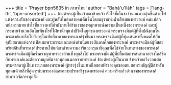 +++
title = 'Prayer bpn5635 in ภาษาไทย'
author = "Bahá'u'lláh"
tags = ['lang-th', 'bpn-unsorted']
+++
ข้าแต่พระผู้เป็นเจ้าของข้าพเจ้า หัวใจที่เย็นชาจำนวนมากอุ่นขึ้นด้วยไฟแห่งความรักของพระองค์ และผู้หลับใหลหลายคนตื่นขึ้นโดยมธุราแห่งน้ำเสียงของพระองค์ คนแปลกหน้ามากมายเท่าไรที่แสวงหาที่กำบังภายใต้ร่มเงาของพฤกษาแห่งความเป็นหนึ่งของพระองค์ และผู้กระหายจำนวนอักโขเพียงไรที่ใฝ่หาน้ำพุแห่งชีวิตในยุคของพระองค์
	พระพรจงมีแด่ผู้ที่ตั้งปณิธานในพระองค์และรีบไปยังอรุโณทัยที่อาภาของพระองค์รุ่งขึ้นมา พระพรจงมีแด่ผู้ที่ทุ่มเสน่หาทั้งหมดให้กับอุทัยสถานแห่งการเปิดเผยพระธรรมและแหล่งกำเนิดแรงบันดาลใจของพระองค์ พระพรจงมีแด่ผู้ที่สละทรัพย์สินที่พระองค์ประทานให้แก่เขาด้วยความอารีและกรุณาธิคุณเพื่อใช้จ่ายในหนทางของพระองค์  พระพรจงมีแด่ผู้ที่คร่ำครวญหาพระองค์จนทิ้งทุกสิ่งไป พระพรจงมีแด่ผู้ที่ปลื้มต่อการสนทนาอย่างใกล้ชิดกับพระองค์และตัดความผูกพันจากทุกคนนอกจากพระองค์
	ข้าแต่พระผู้เป็นนาย ข้าพเจ้าขอวิงวอนต่อบรมศาสดาผู้เป็นพระนามของพระองค์ ผู้ทรงรุ่งขึ้นมาเหนือขอบฟ้าของคุกของตน ขอทรงบัญญัติสำหรับทุกคนด้วยสิ่งที่คู่ควรกับพระองค์และความประเสริฐของพระองค์
	ความจริงแล้วอำนาจของพระองค์สามารถจัดการทุกสิ่ง
